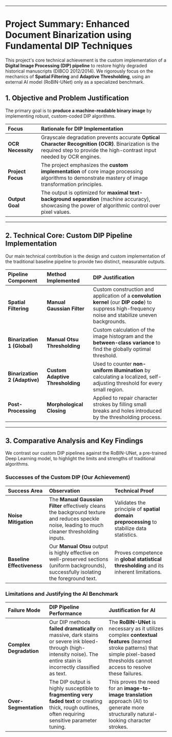 
***

# Project Summary: Enhanced Document Binarization using Fundamental DIP Techniques

This project's core technical achievement is the custom implementation of a **Digital Image Processing (DIP) pipeline** to restore highly degraded historical manuscripts (DIBCO 2012/2014). We rigorously focus on the mechanics of **Spatial Filtering** and **Adaptive Thresholding**, using an external AI model (RoBIN-UNet) only as a specialized benchmark.

## 1. Objective and Problem Justification

The primary goal is to **produce a machine-readable binary image** by implementing robust, custom-coded DIP algorithms.

| Focus | Rationale for DIP Implementation |
| :--- | :--- |
| **OCR Necessity** | Grayscale degradation prevents accurate **Optical Character Recognition (OCR)**. Binarization is the required step to provide the high-contrast input needed by OCR engines. |
| **Project Focus**| The project emphasizes the **custom implementation** of core image processing algorithms to demonstrate mastery of image transformation principles. |
| **Output Goal**| The output is optimized for **maximal text-background separation** (machine accuracy), showcasing the power of algorithmic control over pixel values. |

---

## 2. Technical Core: Custom DIP Pipeline Implementation

Our main technical contribution is the design and custom implementation of the traditional baseline pipeline to provide two distinct, measurable outputs.

| Pipeline Component | Method Implemented | DIP Justification |
| :--- | :--- | :--- |
| **Spatial Filtering** | **Manual Gaussian Filter** | Custom construction and application of a **convolution kernel** (our **DIP code**) to suppress high-frequency noise and stabilize uneven backgrounds. |
| **Binarization 1 (Global)**| **Manual Otsu Thresholding** | Custom calculation of the image histogram and the **between-class variance** to find the globally optimal threshold. |
| **Binarization 2 (Adaptive)**| **Custom Adaptive Thresholding** | Used to counter **non-uniform illumination** by calculating a localized, self-adjusting threshold for every small region. |
| **Post-Processing** | **Morphological Closing** | Applied to repair character strokes by filling small breaks and holes introduced by the thresholding process. |

---

## 3. Comparative Analysis and Key Findings

We contrast our custom DIP pipelines against the RoBIN-UNet, a pre-trained Deep Learning model, to highlight the limits and strengths of traditional algorithms.

### Successes of the Custom DIP (Our Achievement)

| Success Area | Observation | Technical Proof |
| :--- | :--- | :--- |
| **Noise Mitigation** | The **Manual Gaussian Filter** effectively cleans the background texture and reduces speckle noise, leading to much cleaner thresholding inputs. | Validates the principle of **spatial domain preprocessing** to stabilize data statistics. |
| **Baseline Effectiveness**| Our **Manual Otsu** output is highly effective on well-preserved sections (uniform backgrounds), successfully isolating the foreground text. | Proves competence in **global statistical thresholding** and its inherent limitations. |

### Limitations and Justifying the AI Benchmark

| Failure Mode | DIP Pipeline Performance | Justification for AI |
| :--- | :--- | :--- |
| **Complex Degradation** | Our DIP methods **failed dramatically** on massive, dark stains or severe ink bleed-through (high-intensity noise). The entire stain is incorrectly classified as text. | The **RoBIN-UNet** is necessary as it utilizes complex **contextual features** (learned stroke patterns) that simple pixel-based thresholds cannot access to resolve these failures. |
| **Over-Segmentation**| The DIP output is highly susceptible to **fragmenting very faded text** or creating thick, rough outlines, often requiring sensitive parameter tuning. | This proves the need for an **image-to-image translation** approach (AI) to generate more structurally natural-looking character strokes. |
